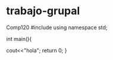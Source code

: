 # trabajo-grupal
 Comp120
#include<iostream>
using namespace std;


int main(){

cout<<"hola";
    return 0;
}